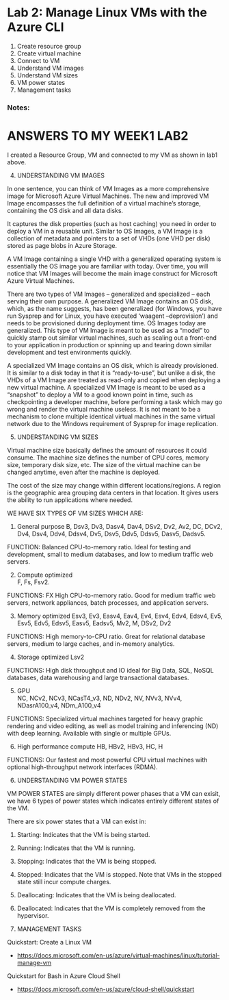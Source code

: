 # Lab 2: Manage Linux VMs with the Azure CLI

1. Create resource group
2. Create virtual machine
3. Connect to VM
4. Understand VM images
5. Understand VM sizes
6. VM power states
7. Management tasks

### Notes:

# ANSWERS TO MY WEEK1 LAB2

I created a Resource Group, VM and connected to my VM as shown in lab1 above.

4. UNDERSTANDING VM IMAGES

 In one sentence, you can think of VM Images as a more comprehensive image for Microsoft Azure Virtual Machines.  The new and improved VM Image encompasses the full definition of a virtual machine’s storage, containing the OS disk and all data disks. 
 
  It captures the disk properties (such as host caching) you need in order to deploy a VM in a reusable unit.  Similar to OS Images, a VM Image is a collection of metadata and pointers to a set of VHDs (one VHD per disk) stored as page blobs in Azure Storage.

 A VM Image containing a single VHD with a generalized operating system is essentially the OS image you are familiar with today.  Over time, you will notice that VM Images will become the main image construct for Microsoft Azure Virtual Machines. 
 
 There are two types of VM Images – generalized and specialized – each serving their own purpose.  A generalized VM Image contains an OS disk, which, as the name suggests, has been generalized (for Windows, you have run Sysprep and for Linux, you have executed ‘waagent –deprovision’) and needs to be provisioned during deployment time.  OS Images today are generalized.  This type of VM Image is meant to be used as a “model” to quickly stamp out similar virtual machines, such as scaling out a front-end to your application in production or spinning up and tearing down similar development and test environments quickly. 
 
 A specialized VM Image contains an OS disk, which is already provisioned.  It is similar to a disk today in that it is “ready-to-use”, but unlike a disk, the VHDs of a VM Image are treated as read-only and copied when deploying a new virtual machine.  A specialized VM Image is meant to be used as a “snapshot” to deploy a VM to a good known point in time, such as checkpointing a developer machine, before performing a task which may go wrong and render the virtual machine useless.  It is not meant to be a mechanism to clone multiple identical virtual machines in the same virtual network due to the Windows requirement of Sysprep for image replication.


 5. UNDERSTANDING VM SIZES

 Virtual machine size basically defines the amount of resources it could consume. The machine size defines the number of CPU cores, memory size, temporary disk size, etc. The size of the virtual machine can be changed anytime, even after the machine is deployed.

The cost of the size may change within different locations/regions. A region is the geographic area grouping data centers in that location. It gives users the ability to run applications where needed.

WE HAVE SIX TYPES OF VM SIZES WHICH ARE:

1. General purpose	B,
 Dsv3, Dv3, Dasv4, Dav4, DSv2, Dv2, Av2, DC, DCv2, Dv4, Dsv4, Ddv4, Ddsv4, Dv5, Dsv5, Ddv5, Ddsv5, Dasv5, Dadsv5.
 
 FUNCTION: Balanced CPU-to-memory ratio. Ideal for testing and development, small to medium databases, and low to medium traffic web servers.

2. Compute optimized	
F, Fs, Fsv2.

FUNCTIONS:
 FX	High CPU-to-memory ratio. Good for medium traffic web servers, network appliances, batch processes, and application servers.


3. Memory optimized
Esv3, Ev3, Easv4, Eav4, Ev4, Esv4, Edv4, Edsv4, Ev5, Esv5, Edv5, Edsv5, Easv5, Eadsv5, Mv2, M, DSv2, Dv2

FUNCTIONS:
High memory-to-CPU ratio. Great for relational database servers, medium to large caches, and in-memory analytics.

4. Storage optimized
Lsv2	

FUNCTIONS:
High disk throughput and IO ideal for Big Data, SQL, NoSQL databases, data warehousing and large transactional databases.

5. GPU	
NC, NCv2, NCv3, NCasT4_v3, ND, NDv2, NV, NVv3, NVv4, NDasrA100_v4, NDm_A100_v4	

FUNCTIONS:
Specialized virtual machines targeted for heavy graphic rendering and video editing, as well as model training and inferencing (ND) with deep learning. Available with single or multiple GPUs.

6. High performance compute	
HB, HBv2, HBv3, HC, H	

FUNCTIONS:
Our fastest and most powerful CPU virtual machines with optional high-throughput network interfaces (RDMA).

6. UNDERSTANDING VM POWER STATES

VM POWER STATES are simply different power phases that a VM can exisit, we have 6 types of power states which indicates entirely different states of the VM.

There are six power states that a VM can exist in:

1. Starting: Indicates that the VM is being started.
2. Running: Indicates that the VM is running.
3. Stopping: Indicates that the VM is being stopped.
4. Stopped: Indicates that the VM is stopped. Note that VMs in the stopped state still incur compute charges.
5. Deallocating: Indicates that the VM is being deallocated.
6. Deallocated: Indicates that the VM is completely removed from the hypervisor.

7. MANAGEMENT TASKS





Quickstart: Create a Linux VM
* https://docs.microsoft.com/en-us/azure/virtual-machines/linux/tutorial-manage-vm

Quickstart for Bash in Azure Cloud Shell
* https://docs.microsoft.com/en-us/azure/cloud-shell/quickstart